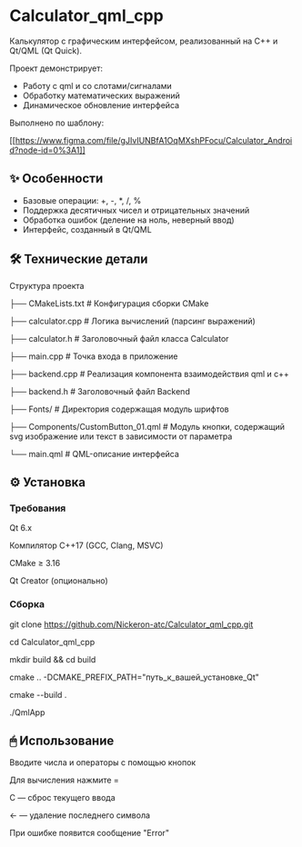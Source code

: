 # Calculator_qml_cpp
Калькулятор с графическим интерфейсом, реализованный на C++ и Qt/QML (Qt Quick).

Проект демонстрирует:

- Работу с qml и со слотами/сигналами
- Обработку математических выражений
- Динамическое обновление интерфейса

Выполнено по шаблону:

[[https://www.figma.com/file/gJIvIUNBfA1OqMXshPFocu/Calculator_Android?node-id=0%3A1]]

## ✨ Особенности
- Базовые операции: +, -, *, /, %
- Поддержка десятичных чисел и отрицательных значений
- Обработка ошибок (деление на ноль, неверный ввод)
- Интерфейс, созданный в Qt/QML

## 🛠 Технические детали
Структура проекта

├── CMakeLists.txt # Конфигурация сборки CMake

├── calculator.cpp # Логика вычислений (парсинг выражений)

├── calculator.h # Заголовочный файл класса Calculator

├── main.cpp # Точка входа в приложение

├── backend.cpp # Реализация компонента взаимодействия qml и c++

├── backend.h # Заголовочный файл Backend

├── Fonts/ # Директория содержащая модуль шрифтов

├── Components/CustomButton_01.qml # Модуль кнопки, содержащий svg изображение или текст в зависимости от параметра

└── main.qml # QML-описание интерфейса

## ⚙️ Установка
### Требования
Qt 6.x

Компилятор C++17 (GCC, Clang, MSVC)

CMake ≥ 3.16

Qt Creator (опционально)

### Сборка
git clone https://github.com/Nickeron-atc/Calculator_qml_cpp.git

cd Calculator_qml_cpp

mkdir build && cd build

cmake .. -DCMAKE_PREFIX_PATH="путь_к_вашей_установке_Qt"

сmake --build .

./QmlApp

## 🖱 Использование
Вводите числа и операторы с помощью кнопок

Для вычисления нажмите =

C — сброс текущего ввода

← — удаление последнего символа

При ошибке появится сообщение "Error"
